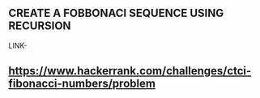 ## CREATE A FOBBONACI SEQUENCE USING RECURSION

LINK-
## https://www.hackerrank.com/challenges/ctci-fibonacci-numbers/problem

